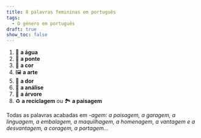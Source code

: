 ```yaml
---
title: 8 palavras femininas em português
tags:
  - O género em português
draft: true
show_toc: false
---
```

1. <e-moji>🚰</e-moji> **a água**
2. <e-moji>🌉</e-moji> **a ponte**
3. <e-moji>🎨</e-moji> **a cor**
4. <e-moji>🖼️</e-moji> **a arte**
5. <e-moji>🤕</e-moji> **a dor**
6. <e-moji>🧪</e-moji> **a análise**
7. <e-moji>🌳</e-moji> **a árvore**
8. <e-moji>♻️</e-moji> **a reciclagem** ou  <e-moji>🏞️</e-moji> **a paisagem**

Todas as palavras acabadas em *-agem: a paisagem, a garagem, a linguagem, a embalagem, a maquilhagem, a homenagem, a vantagem e a desvantagem, a coragem, a portagem...*
